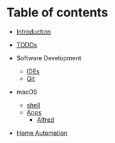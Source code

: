 # Table of contents

* [Introduction](README.md)
* [TODOs](todos.md)

* Software Development
  * [IDEs](software-development/ides.md)
  * [Git](software-development/git.md)

* macOS
  * [shell](macos/shell.md)
  * [Apps](macos/apps/apps.md)
    * [Alfred](macos/apps/alfred.md)

* [Home Automation](home-automation/home-automation.md)